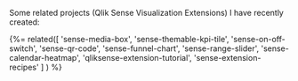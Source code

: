Some related projects (Qlik Sense Visualization Extensions) I have recently created:

{%= related([
  'sense-media-box', 
  'sense-themable-kpi-tile', 
  'sense-on-off-switch', 
  'sense-qr-code',
  'sense-funnel-chart',
  'sense-range-slider',
  'sense-calendar-heatmap',
  'qliksense-extension-tutorial',
  'sense-extension-recipes'
  ]
) %}  
